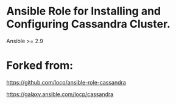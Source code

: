 # Ansible Role for Installing and Configuring Cassandra Cluster.

Ansible >= 2.9

# Forked from:

https://github.com/locp/ansible-role-cassandra

https://galaxy.ansible.com/locp/cassandra

